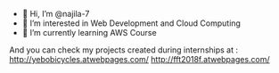 - 👋 Hi, I’m @najila-7
- 👀 I’m interested in Web Development and Cloud Computing
- 🌱 I’m currently learning AWS Course

And you can check my projects created during internships at :
http://yebobicycles.atwebpages.com/
http://fft2018f.atwebpages.com/
